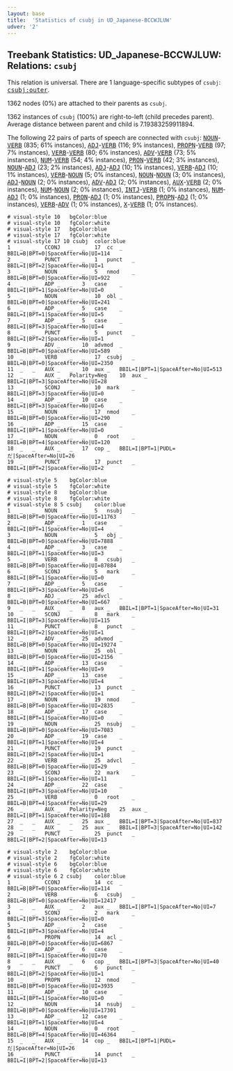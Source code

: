 ```yaml
---
layout: base
title:  'Statistics of csubj in UD_Japanese-BCCWJLUW'
udver: '2'
---
```


## Treebank Statistics: UD_Japanese-BCCWJLUW: Relations: `csubj`

This relation is universal.
There are 1 language-specific subtypes of `csubj`: <tt><a href="ja_bccwjluw-dep-csubj-outer.html">csubj:outer</a></tt>.

1362 nodes (0%) are attached to their parents as `csubj`.

1362 instances of `csubj` (100%) are right-to-left (child precedes parent).
Average distance between parent and child is 7.19383259911894.

The following 22 pairs of parts of speech are connected with `csubj`: <tt><a href="ja_bccwjluw-pos-NOUN.html">NOUN</a></tt>-<tt><a href="ja_bccwjluw-pos-VERB.html">VERB</a></tt> (835; 61% instances), <tt><a href="ja_bccwjluw-pos-ADJ.html">ADJ</a></tt>-<tt><a href="ja_bccwjluw-pos-VERB.html">VERB</a></tt> (116; 9% instances), <tt><a href="ja_bccwjluw-pos-PROPN.html">PROPN</a></tt>-<tt><a href="ja_bccwjluw-pos-VERB.html">VERB</a></tt> (97; 7% instances), <tt><a href="ja_bccwjluw-pos-VERB.html">VERB</a></tt>-<tt><a href="ja_bccwjluw-pos-VERB.html">VERB</a></tt> (80; 6% instances), <tt><a href="ja_bccwjluw-pos-ADV.html">ADV</a></tt>-<tt><a href="ja_bccwjluw-pos-VERB.html">VERB</a></tt> (73; 5% instances), <tt><a href="ja_bccwjluw-pos-NUM.html">NUM</a></tt>-<tt><a href="ja_bccwjluw-pos-VERB.html">VERB</a></tt> (54; 4% instances), <tt><a href="ja_bccwjluw-pos-PRON.html">PRON</a></tt>-<tt><a href="ja_bccwjluw-pos-VERB.html">VERB</a></tt> (42; 3% instances), <tt><a href="ja_bccwjluw-pos-NOUN.html">NOUN</a></tt>-<tt><a href="ja_bccwjluw-pos-ADJ.html">ADJ</a></tt> (23; 2% instances), <tt><a href="ja_bccwjluw-pos-ADJ.html">ADJ</a></tt>-<tt><a href="ja_bccwjluw-pos-ADJ.html">ADJ</a></tt> (10; 1% instances), <tt><a href="ja_bccwjluw-pos-VERB.html">VERB</a></tt>-<tt><a href="ja_bccwjluw-pos-ADJ.html">ADJ</a></tt> (10; 1% instances), <tt><a href="ja_bccwjluw-pos-VERB.html">VERB</a></tt>-<tt><a href="ja_bccwjluw-pos-NOUN.html">NOUN</a></tt> (5; 0% instances), <tt><a href="ja_bccwjluw-pos-NOUN.html">NOUN</a></tt>-<tt><a href="ja_bccwjluw-pos-NOUN.html">NOUN</a></tt> (3; 0% instances), <tt><a href="ja_bccwjluw-pos-ADJ.html">ADJ</a></tt>-<tt><a href="ja_bccwjluw-pos-NOUN.html">NOUN</a></tt> (2; 0% instances), <tt><a href="ja_bccwjluw-pos-ADV.html">ADV</a></tt>-<tt><a href="ja_bccwjluw-pos-ADJ.html">ADJ</a></tt> (2; 0% instances), <tt><a href="ja_bccwjluw-pos-AUX.html">AUX</a></tt>-<tt><a href="ja_bccwjluw-pos-VERB.html">VERB</a></tt> (2; 0% instances), <tt><a href="ja_bccwjluw-pos-NUM.html">NUM</a></tt>-<tt><a href="ja_bccwjluw-pos-NOUN.html">NOUN</a></tt> (2; 0% instances), <tt><a href="ja_bccwjluw-pos-INTJ.html">INTJ</a></tt>-<tt><a href="ja_bccwjluw-pos-VERB.html">VERB</a></tt> (1; 0% instances), <tt><a href="ja_bccwjluw-pos-NUM.html">NUM</a></tt>-<tt><a href="ja_bccwjluw-pos-ADJ.html">ADJ</a></tt> (1; 0% instances), <tt><a href="ja_bccwjluw-pos-PRON.html">PRON</a></tt>-<tt><a href="ja_bccwjluw-pos-ADJ.html">ADJ</a></tt> (1; 0% instances), <tt><a href="ja_bccwjluw-pos-PROPN.html">PROPN</a></tt>-<tt><a href="ja_bccwjluw-pos-ADJ.html">ADJ</a></tt> (1; 0% instances), <tt><a href="ja_bccwjluw-pos-VERB.html">VERB</a></tt>-<tt><a href="ja_bccwjluw-pos-ADV.html">ADV</a></tt> (1; 0% instances), <tt><a href="ja_bccwjluw-pos-X.html">X</a></tt>-<tt><a href="ja_bccwjluw-pos-VERB.html">VERB</a></tt> (1; 0% instances).


~~~ conllu
# visual-style 10	bgColor:blue
# visual-style 10	fgColor:white
# visual-style 17	bgColor:blue
# visual-style 17	fgColor:white
# visual-style 17 10 csubj	color:blue
1	_	_	CCONJ	_	_	17	cc	_	BBIL=B|BPT=0|SpaceAfter=No|UI=114
2	_	_	PUNCT	_	_	1	punct	_	BBIL=I|BPT=2|SpaceAfter=No|UI=1
3	_	_	NOUN	_	_	5	nmod	_	BBIL=B|BPT=0|SpaceAfter=No|UI=922
4	_	_	ADP	_	_	3	case	_	BBIL=I|BPT=1|SpaceAfter=No|UI=0
5	_	_	NOUN	_	_	10	obl	_	BBIL=B|BPT=0|SpaceAfter=No|UI=241
6	_	_	ADP	_	_	5	case	_	BBIL=I|BPT=1|SpaceAfter=No|UI=5
7	_	_	ADP	_	_	5	case	_	BBIL=I|BPT=3|SpaceAfter=No|UI=4
8	_	_	PUNCT	_	_	5	punct	_	BBIL=I|BPT=2|SpaceAfter=No|UI=1
9	_	_	ADV	_	_	10	advmod	_	BBIL=B|BPT=0|SpaceAfter=No|UI=589
10	_	_	VERB	_	_	17	csubj	_	BBIL=B|BPT=0|SpaceAfter=No|UI=2350
11	_	_	AUX	_	_	10	aux	_	BBIL=I|BPT=1|SpaceAfter=No|UI=513
12	_	_	AUX	_	Polarity=Neg	10	aux	_	BBIL=I|BPT=3|SpaceAfter=No|UI=28
13	_	_	SCONJ	_	_	10	mark	_	BBIL=I|BPT=3|SpaceAfter=No|UI=0
14	_	_	ADP	_	_	10	case	_	BBIL=I|BPT=3|SpaceAfter=No|UI=6
15	_	_	NOUN	_	_	17	nmod	_	BBIL=B|BPT=0|SpaceAfter=No|UI=290
16	_	_	ADP	_	_	15	case	_	BBIL=I|BPT=1|SpaceAfter=No|UI=0
17	_	_	NOUN	_	_	0	root	_	BBIL=B|BPT=4|SpaceAfter=No|UI=120
18	_	_	AUX	_	_	17	cop	_	BBIL=I|BPT=1|PUDL=だ|SpaceAfter=No|UI=26
19	_	_	PUNCT	_	_	17	punct	_	BBIL=I|BPT=2|SpaceAfter=No|UI=2

~~~


~~~ conllu
# visual-style 5	bgColor:blue
# visual-style 5	fgColor:white
# visual-style 8	bgColor:blue
# visual-style 8	fgColor:white
# visual-style 8 5 csubj	color:blue
1	_	_	NOUN	_	_	5	nsubj	_	BBIL=B|BPT=0|SpaceAfter=No|UI=11763
2	_	_	ADP	_	_	1	case	_	BBIL=I|BPT=1|SpaceAfter=No|UI=4
3	_	_	NOUN	_	_	5	obj	_	BBIL=B|BPT=0|SpaceAfter=No|UI=7888
4	_	_	ADP	_	_	3	case	_	BBIL=I|BPT=1|SpaceAfter=No|UI=3
5	_	_	VERB	_	_	8	csubj	_	BBIL=B|BPT=0|SpaceAfter=No|UI=87884
6	_	_	SCONJ	_	_	5	mark	_	BBIL=I|BPT=1|SpaceAfter=No|UI=0
7	_	_	ADP	_	_	5	case	_	BBIL=I|BPT=3|SpaceAfter=No|UI=6
8	_	_	ADJ	_	_	25	advcl	_	BBIL=B|BPT=0|SpaceAfter=No|UI=667
9	_	_	AUX	_	_	8	aux	_	BBIL=I|BPT=1|SpaceAfter=No|UI=31
10	_	_	SCONJ	_	_	8	mark	_	BBIL=I|BPT=3|SpaceAfter=No|UI=115
11	_	_	PUNCT	_	_	8	punct	_	BBIL=I|BPT=2|SpaceAfter=No|UI=1
12	_	_	ADV	_	_	25	advmod	_	BBIL=B|BPT=0|SpaceAfter=No|UI=19274
13	_	_	NOUN	_	_	25	obl	_	BBIL=B|BPT=0|SpaceAfter=No|UI=2156
14	_	_	ADP	_	_	13	case	_	BBIL=I|BPT=1|SpaceAfter=No|UI=9
15	_	_	ADP	_	_	13	case	_	BBIL=I|BPT=3|SpaceAfter=No|UI=4
16	_	_	PUNCT	_	_	13	punct	_	BBIL=I|BPT=2|SpaceAfter=No|UI=1
17	_	_	NOUN	_	_	19	nmod	_	BBIL=B|BPT=0|SpaceAfter=No|UI=2835
18	_	_	ADP	_	_	17	case	_	BBIL=I|BPT=1|SpaceAfter=No|UI=0
19	_	_	NOUN	_	_	25	nsubj	_	BBIL=B|BPT=0|SpaceAfter=No|UI=7083
20	_	_	ADP	_	_	19	case	_	BBIL=I|BPT=1|SpaceAfter=No|UI=4
21	_	_	PUNCT	_	_	19	punct	_	BBIL=I|BPT=2|SpaceAfter=No|UI=1
22	_	_	VERB	_	_	25	advcl	_	BBIL=B|BPT=0|SpaceAfter=No|UI=29
23	_	_	SCONJ	_	_	22	mark	_	BBIL=I|BPT=1|SpaceAfter=No|UI=11
24	_	_	ADP	_	_	22	case	_	BBIL=I|BPT=3|SpaceAfter=No|UI=10
25	_	_	VERB	_	_	0	root	_	BBIL=B|BPT=4|SpaceAfter=No|UI=29
26	_	_	AUX	_	Polarity=Neg	25	aux	_	BBIL=I|BPT=1|SpaceAfter=No|UI=188
27	_	_	AUX	_	_	25	aux	_	BBIL=I|BPT=3|SpaceAfter=No|UI=837
28	_	_	AUX	_	_	25	aux	_	BBIL=I|BPT=3|SpaceAfter=No|UI=142
29	_	_	PUNCT	_	_	25	punct	_	BBIL=I|BPT=2|SpaceAfter=No|UI=13

~~~


~~~ conllu
# visual-style 2	bgColor:blue
# visual-style 2	fgColor:white
# visual-style 6	bgColor:blue
# visual-style 6	fgColor:white
# visual-style 6 2 csubj	color:blue
1	_	_	CCONJ	_	_	14	cc	_	BBIL=B|BPT=0|SpaceAfter=No|UI=114
2	_	_	VERB	_	_	6	csubj	_	BBIL=B|BPT=0|SpaceAfter=No|UI=12417
3	_	_	AUX	_	_	2	aux	_	BBIL=I|BPT=1|SpaceAfter=No|UI=7
4	_	_	SCONJ	_	_	2	mark	_	BBIL=I|BPT=3|SpaceAfter=No|UI=0
5	_	_	ADP	_	_	2	case	_	BBIL=I|BPT=3|SpaceAfter=No|UI=4
6	_	_	PROPN	_	_	14	acl	_	BBIL=B|BPT=0|SpaceAfter=No|UI=6867
7	_	_	ADP	_	_	6	case	_	BBIL=I|BPT=1|SpaceAfter=No|UI=70
8	_	_	AUX	_	_	6	cop	_	BBIL=I|BPT=3|SpaceAfter=No|UI=40
9	_	_	PUNCT	_	_	6	punct	_	BBIL=I|BPT=2|SpaceAfter=No|UI=1
10	_	_	PROPN	_	_	12	nmod	_	BBIL=B|BPT=0|SpaceAfter=No|UI=3935
11	_	_	ADP	_	_	10	case	_	BBIL=I|BPT=1|SpaceAfter=No|UI=0
12	_	_	NOUN	_	_	14	nsubj	_	BBIL=B|BPT=0|SpaceAfter=No|UI=17301
13	_	_	ADP	_	_	12	case	_	BBIL=I|BPT=1|SpaceAfter=No|UI=4
14	_	_	NOUN	_	_	0	root	_	BBIL=B|BPT=4|SpaceAfter=No|UI=46364
15	_	_	AUX	_	_	14	cop	_	BBIL=I|BPT=1|PUDL=だ|SpaceAfter=No|UI=26
16	_	_	PUNCT	_	_	14	punct	_	BBIL=I|BPT=2|SpaceAfter=No|UI=13

~~~


